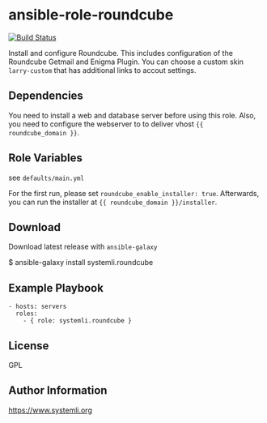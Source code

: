 # ansible-role-roundcube

[![Build Status](https://github.com/systemli/ansible-role-roundcube/workflows/Integration/badge.svg?branch=main)](https://github.com/systemli/ansible-role-roundcube/actions?query=workflow%3AIntegration)

Install and configure Roundcube.
This includes configuration of the Roundcube Getmail and Enigma Plugin.
You can choose a custom skin `larry-custom` that has additional links to accout settings.

## Dependencies

You need to install a web and database server before using this role.
Also, you need to configure the webserver to to deliver vhost `{{ roundcube_domain }}`.

## Role Variables

see `defaults/main.yml`

For the first run, please set `roundcube_enable_installer: true`.
Afterwards, you can run the installer at `{{ roundcube_domain }}/installer`.

## Download

Download latest release with `ansible-galaxy`

$ ansible-galaxy install systemli.roundcube

## Example Playbook

```
- hosts: servers
  roles:
    - { role: systemli.roundcube }
```

## License

GPL

## Author Information

https://www.systemli.org
